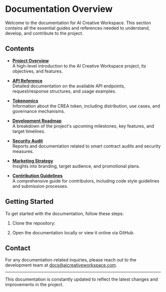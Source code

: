 # Documentation Overview

Welcome to the documentation for AI Creative Workspace. This section contains all the essential guides and references needed to understand, develop, and contribute to the project.

## Contents

- **[Project Overview](README.md)**  
  A high-level introduction to the AI Creative Workspace project, its objectives, and features.

- **[API Reference](API_REFERENCE.md)**  
  Detailed documentation on the available API endpoints, request/response structures, and usage examples.

- **[Tokenomics](TOKENOMICS.md)**  
  Information about the CREA token, including distribution, use cases, and governance mechanisms.

- **[Development Roadmap](ROADMAP.md)**  
  A breakdown of the project's upcoming milestones, key features, and target timelines.

- **[Security Audit](SECURITY_AUDIT.md)**  
  Reports and documentation related to smart contract audits and security measures.

- **[Marketing Strategy](MARKETING_STRATEGY.md)**  
  Insights into branding, target audience, and promotional plans.

- **[Contribution Guidelines](CONTRIBUTING.md)**  
  A comprehensive guide for contributors, including code style guidelines and submission processes.

## Getting Started

To get started with the documentation, follow these steps:

1. Clone the repository:

2. Open the documentation locally or view it online via GitHub.

## Contact

For any documentation-related inquiries, please reach out to the development team at [docs@aicreativeworkspace.com](mailto:docs@aicreativeworkspace.com).

---

This documentation is constantly updated to reflect the latest changes and improvements in the project.
